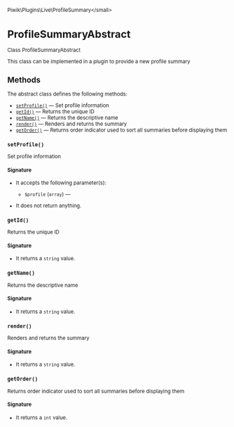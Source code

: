 <small>Piwik\Plugins\Live\ProfileSummary\</small>

ProfileSummaryAbstract
======================

Class ProfileSummaryAbstract

This class can be implemented in a plugin to provide a new profile summary

Methods
-------

The abstract class defines the following methods:

- [`setProfile()`](#setprofile) &mdash; Set profile information
- [`getId()`](#getid) &mdash; Returns the unique ID
- [`getName()`](#getname) &mdash; Returns the descriptive name
- [`render()`](#render) &mdash; Renders and returns the summary
- [`getOrder()`](#getorder) &mdash; Returns order indicator used to sort all summaries before displaying them

<a name="setprofile" id="setprofile"></a>
<a name="setProfile" id="setProfile"></a>
### `setProfile()`

Set profile information

#### Signature

-  It accepts the following parameter(s):
    - `$profile` (`array`) &mdash;
      
- It does not return anything.

<a name="getid" id="getid"></a>
<a name="getId" id="getId"></a>
### `getId()`

Returns the unique ID

#### Signature

- It returns a `string` value.

<a name="getname" id="getname"></a>
<a name="getName" id="getName"></a>
### `getName()`

Returns the descriptive name

#### Signature

- It returns a `string` value.

<a name="render" id="render"></a>
<a name="render" id="render"></a>
### `render()`

Renders and returns the summary

#### Signature

- It returns a `string` value.

<a name="getorder" id="getorder"></a>
<a name="getOrder" id="getOrder"></a>
### `getOrder()`

Returns order indicator used to sort all summaries before displaying them

#### Signature

- It returns a `int` value.

